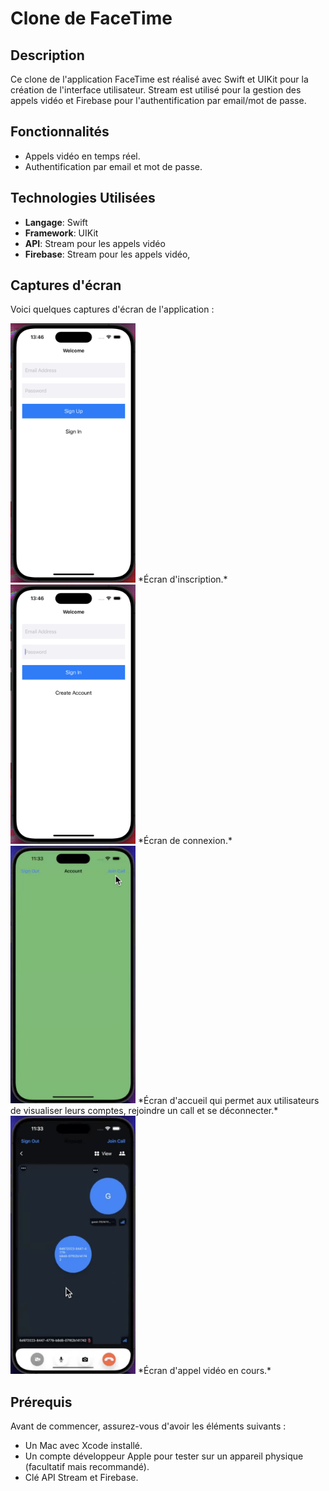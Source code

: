 # Clone de FaceTime

## Description
Ce clone de l'application FaceTime est réalisé avec Swift et UIKit pour la création de l'interface utilisateur. Stream est utilisé pour la gestion des appels vidéo et Firebase pour l'authentification par email/mot de passe.

## Fonctionnalités
- Appels vidéo en temps réel.
- Authentification par email et mot de passe.

## Technologies Utilisées
- **Langage**: Swift
- **Framework**: UIKit
- **API**: Stream pour les appels vidéo
- **Firebase**: Stream pour les appels vidéo,

## Captures d'écran

Voici quelques captures d'écran de l'application :

<img src="screenshots/signup.png" alt="Écran d'inscriptions" width="200"/>
*Écran d'inscription.*

<img src="screenshots/signin.png" alt="Écran de connexion" width="200"/>
*Écran de connexion.*

<img src="screenshots/joincall.png" alt="Écran d'accueil" width="200"/>
*Écran d'accueil qui permet aux utilisateurs de visualiser leurs comptes, rejoindre un call et se déconnecter.*

<img src="screenshots/call.png" alt="Écran d'appel" width="200"/>
*Écran d'appel vidéo en cours.*

## Prérequis
Avant de commencer, assurez-vous d'avoir les éléments suivants :
- Un Mac avec Xcode installé.
- Un compte développeur Apple pour tester sur un appareil physique (facultatif mais recommandé).
- Clé API Stream et Firebase.
